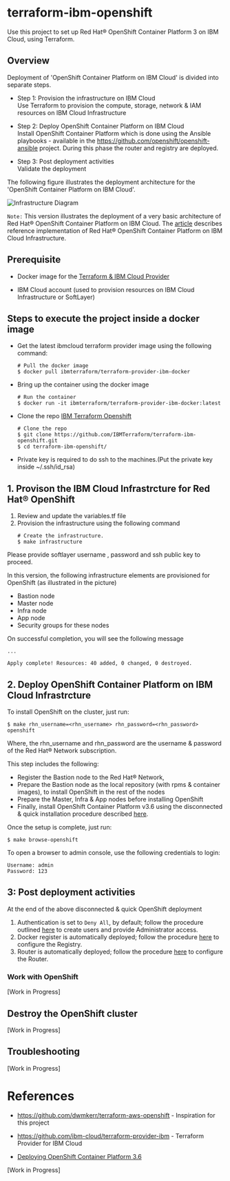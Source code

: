 # terraform-ibm-openshift

Use this project to set up Red Hat® OpenShift Container Platform 3 on IBM Cloud, using Terraform.

## Overview
Deployment of 'OpenShift Container Platform on IBM Cloud' is divided into separate steps.
	
* Step 1: Provision the infrastructure on IBM Cloud <br>
  Use Terraform to provision the compute, storage, network & IAM resources on IBM Cloud Infrastructure
  
* Step 2: Deploy OpenShift Container Platform on IBM Cloud <br>
  Install OpenShift Container Platform which is done using the Ansible playbooks - available in the https://github.com/openshift/openshift-ansible project. 
  During this phase the router and registry are deployed.
  
* Step 3: Post deployment activities <br>
  Validate the deployment

The following figure illustrates the deployment architecture for the 'OpenShift Container Platform on IBM Cloud'.

![Infrastructure Diagram](https://github.com/IBMTerraform/terraform-ibm-openshift/blob/master/docs/infra-diagram.png)

`Note:` This version illustrates the deployment of a very basic architecture of Red Hat® OpenShift Container Platform on IBM Cloud.  The [article](https://github.com/IBMTerraform/terraform-ibm-openshift/blob/master/docs/01-Provision-Infra.md) describes reference implementation of Red Hat® OpenShift Container Platform on IBM Cloud Infrastructure.

## Prerequisite

* Docker image for the [Terraform & IBM Cloud Provider](https://github.com/ibm-cloud/terraform-provider-ibm#docker-image-for-the-provider) 



* IBM Cloud account (used to provision resources on IBM Cloud Infrastructure or SoftLayer)

## Steps to execute the project inside a docker image

* Get the latest ibmcloud terraform provider image using the following command:
    
    ``` console
    # Pull the docker image
    $ docker pull ibmterraform/terraform-provider-ibm-docker
    ```
* Bring up the container using the docker image

    ``` console
    # Run the container
    $ docker run -it ibmterraform/terraform-provider-ibm-docker:latest
    ```

* Clone the repo [IBM Terraform Openshift](https://github.com/IBMTerraform/terraform-ibm-openshift) 

    ``` console
    # Clone the repo
    $ git clone https://github.com/IBMTerraform/terraform-ibm-openshift.git
    $ cd terraform-ibm-openshift/
    ```

* Private key is required to do ssh to the machines.(Put the private key inside ~/.ssh/id_rsa)


## 1. Provison the IBM Cloud Infrastrcture for Red Hat® OpenShift

1. Review and update the variables.tf file 
1. Provision the infrastructure using the following command
   ``` console
   # Create the infrastructure.
   $ make infrastructure
   ```
Please provide softlayer username , password and ssh public key to proceed.

In this version, the following infrastructure elements are provisioned for OpenShift (as illustrated in the picture)
* Bastion node 
* Master node 
* Infra node
* App node
* Security groups for these nodes

On successful completion, you will see the following message
   ```
   ...

   Apply complete! Resources: 40 added, 0 changed, 0 destroyed.
   ```

## 2. Deploy OpenShift Container Platform on IBM Cloud Infrastrcture

To install OpenShift on the cluster, just run:
   ``` console
   $ make rhn_username=<rhn_username> rhn_password=<rhn_password> openshift
   ```

Where, the rhn_username and rhn_password are the username & password of the Red Hat® Network subscription.

This step includes the following: 
* Register the Bastion node to the Red Hat® Network, 
* Prepare the Bastion node as the local repository (with rpms & container images), to install OpenShift in the rest of the nodes
* Prepare the Master, Infra & App nodes before installing OpenShift
* Finally, install OpenShift Container Platform v3.6 using the disconnected & quick installation procedure described [here]( https://docs.openshift.com/container-platform/3.6/install_config/install/disconnected_install.html). 


Once the setup is complete, just run:

   ``` console
   $ make browse-openshift
   ```

To open a browser to admin console, use the following credentials to login:
   ``` console
   Username: admin
   Password: 123
   ```

## 3: Post deployment activities

At the end of the above disconnected & quick OpenShift deployment

1. Authentication is set to `Deny All`, by default; follow the procedure outlined [here](https://docs.openshift.com/container-platform/3.6/install_config/configuring_authentication.html#install-config-configuring-authentication) to create users and provide Administrator access.  
1. Docker register is automatically deployed; follow the procedure [here](https://docs.openshift.com/container-platform/3.6/install_config/registry/index.html#install-config-registry-overview) to configure the Registry. 
1. Router is automatically deployed; follow the procedure [here](https://docs.openshift.com/container-platform/3.6/install_config/router/index.html#install-config-router-overview) to configure the Router.


### Work with OpenShift

\[Work in Progress\]

## Destroy the OpenShift cluster

\[Work in Progress\]

## Troubleshooting

\[Work in Progress\]

# References

* https://github.com/dwmkerr/terraform-aws-openshift - Inspiration for this project
  
* https://github.com/ibm-cloud/terraform-provider-ibm - Terraform Provider for IBM Cloud  
  
* [Deploying OpenShift Container Platform 3.6](https://docs.openshift.com/container-platform/3.6/install_config/install/quick_install.html)

\[Work in Progress\]

